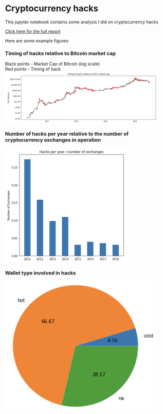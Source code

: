 # Cryptocurrency hacks

This jupyter notebook contains some analysis I did on cryptocurrency hacks 

[Click here for the full report](https://dariusparvin.github.io/Cryptocurrency_hacks/)

Here are some example figures:<br>

<h3>Timing of hacks relative to Bitcoin market cap</h3>
Black points - Market Cap of Bitcoin (log scale) <br>
Red points - Timing of hack<br>
<img src="example_figures/MarketCap_vs_hacks.png">
<br>
<h3>Number of hacks per year relative to the number of cryptocurrency exchanges in operation</h3>
<img src="example_figures/hacks_per_exchange.png", width = "400">
<br>

<h3>Wallet type involved in hacks</h3>
<img src="example_figures/wallets.png", width = "600">
